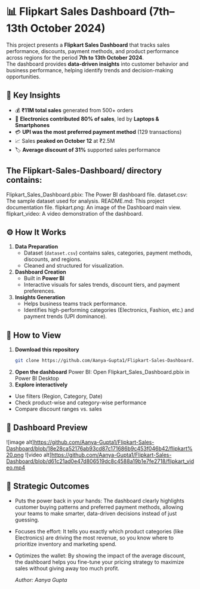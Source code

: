 # 📊 Flipkart Sales Dashboard (7th–13th October 2024)  
This project presents a **Flipkart Sales Dashboard** that tracks sales performance, discounts, payment methods, and product performance across regions for the period **7th to 13th October 2024**.  
The dashboard provides **data-driven insights** into customer behavior and business performance, helping identify trends and decision-making opportunities.  

## 🚀 Key Insights  
- 💰 **₹11M total sales** generated from 500+ orders  
- 📱 **Electronics contributed 80% of sales**, led by **Laptops & Smartphones**  
- 💳 **UPI was the most preferred payment method** (129 transactions)  
- 📈 Sales **peaked on October 12** at ₹2.5M  
- 🏷️ **Average discount of 31%** supported sales performance  

## The Flipkart-Sales-Dashboard/ directory contains:
Flipkart_Sales_Dashboard.pbix: The Power BI dashboard file.
dataset.csv: The sample dataset used for analysis.
README.md: This project documentation file.
flipkart.png: An image of the Dashboard main view.
flipkart_video: A video demonstration of the dashboard.

## ⚙️ How It Works  
1. **Data Preparation**  
   - Dataset (`dataset.csv`) contains sales, categories, payment methods, discounts, and regions.  
   - Cleaned and structured for visualization.  
2. **Dashboard Creation**  
   - Built in **Power BI** 
   - Interactive visuals for sales trends, discount tiers, and payment preferences.  
3. **Insights Generation**  
   - Helps business teams track performance.  
   - Identifies high-performing categories (Electronics, Fashion, etc.) and payment trends (UPI dominance).  

## 👀 How to View  
1. **Download this repository**  
   ```bash
   git clone https://github.com/Aanya-Gupta1/Flipkart-Sales-Dashboard.git
2. **Open the dashboard**
Power BI: Open Flipkart_Sales_Dashboard.pbix in Power BI Desktop
3. **Explore interactively**
- Use filters (Region, Category, Date)
- Check product-wise and category-wise performance
- Compare discount ranges vs. sales

## 📸 Dashboard Preview
![image alt]https://github.com/Aanya-Gupta1/Flipkart-Sales-Dashboard/blob/18e28ca52176ab93cd87c171686b9c453f046b42/flipkart%20.png
![video alt]https://github.com/Aanya-Gupta1/Flipkart-Sales-Dashboard/blob/d61c21ad0e47d806519dc8c4588a19b1e7fe2718/flipkart_video.mp4

## 🎯 Strategic Outcomes
- Puts the power back in your hands: The dashboard clearly highlights customer buying patterns and preferred payment methods, allowing your teams to make smarter, data-driven decisions instead of just      guessing.
- Focuses the effort: It tells you exactly which product categories (like Electronics) are driving the most revenue, so you know where to prioritize inventory and marketing spend.
- Optimizes the wallet: By showing the impact of the average discount, the dashboard helps you fine-tune your pricing strategy to maximize sales without giving away too much profit.

  _Author: Aanya Gupta_
